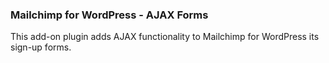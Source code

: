 ### Mailchimp for WordPress - AJAX Forms

This add-on plugin adds AJAX functionality to Mailchimp for WordPress its sign-up forms.